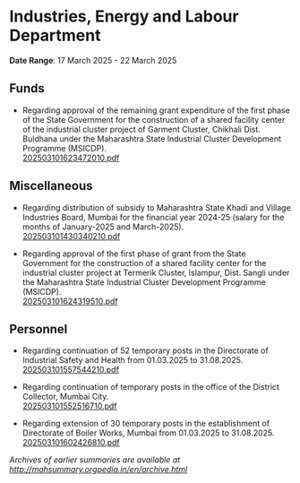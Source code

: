 # Industries, Energy and Labour Department

**Date Range**: 17 March 2025 - 22 March 2025


## Funds
- Regarding approval of the remaining grant expenditure of the first phase of the State Government for the construction of a shared facility center of the industrial cluster project of Garment Cluster, Chikhali Dist. Buldhana under the Maharashtra State Industrial Cluster Development Programme (MSICDP).\
  [202503101623472010.pdf](https://gr.maharashtra.gov.in/Site/Upload/Government%20Resolutions/English/202503101623472010.pdf)

## Miscellaneous
- Regarding distribution of subsidy to Maharashtra State Khadi and Village Industries Board, Mumbai for the financial year 2024-25 (salary for the months of January-2025 and March-2025).\
  [202503101430340210.pdf](https://gr.maharashtra.gov.in/Site/Upload/Government%20Resolutions/English/202503101430340210.pdf)

- Regarding approval of the first phase of grant from the State Government for the construction of a shared facility center for the industrial cluster project at Termerik Cluster, Islampur, Dist. Sangli under the Maharashtra State Industrial Cluster Development Programme (MSICDP).\
  [202503101624319510.pdf](https://gr.maharashtra.gov.in/Site/Upload/Government%20Resolutions/English/202503101624319510.pdf)

## Personnel
- Regarding continuation of 52 temporary posts in the Directorate of Industrial Safety and Health from 01.03.2025 to 31.08.2025.\
  [202503101557544210.pdf](https://gr.maharashtra.gov.in/Site/Upload/Government%20Resolutions/English/202503101557544210.pdf)

- Regarding continuation of temporary posts in the office of the District Collector, Mumbai City.\
  [202503101552516710.pdf](https://gr.maharashtra.gov.in/Site/Upload/Government%20Resolutions/English/202503101552516710.pdf)

- Regarding extension of 30 temporary posts in the establishment of Directorate of Boiler Works, Mumbai from 01.03.2025 to 31.08.2025.\
  [202503101602426810.pdf](https://gr.maharashtra.gov.in/Site/Upload/Government%20Resolutions/English/202503101602426810.pdf)


*Archives of earlier summaries are available at http://mahsummary.orgpedia.in/en/archive.html*